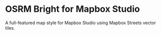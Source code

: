 # OSRM Bright for Mapbox Studio

A full-featured map style for Mapbox Studio using Mapbox Streets vector tiles.
